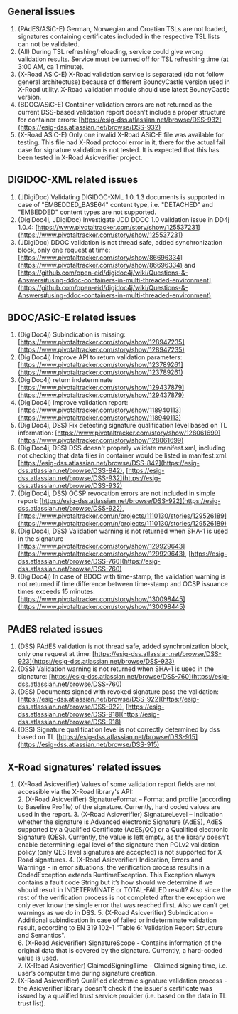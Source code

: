 <!--# SiVa Known Issues-->

## General issues

1.	(PAdES/ASiC-E) German, Norwegian and Croatian TSLs are not loaded, signatures containing certificates included in the respective TSL lists can not be validated.
2.	(All) During TSL refreshing/reloading, service could give wrong validation results. Service must be turned off for TSL refreshing time (at  3:00 AM, ca 1 minute). 
3.	(X-Road ASiC-E) X-Road validation service is separated (do not follow general architectuse) because of different BouncyCastle version used in X-Road utility. X-Road validation module should use latest BouncyCastle version.
4.	(BDOC/ASiC-E) Container validation errors are not returned as the current DSS-based validation report doesn't include a proper structure for container errors: [https://esig-dss.atlassian.net/browse/DSS-932](https://esig-dss.atlassian.net/browse/DSS-932)
5.  (X-Road ASiC-E) Only one invalid X-Road ASiC-E file was available for testing. This file had X-Road protocol error in it, there for the actual fail case for signature validation is not tested. It is expected that this has been tested in X-Road Asicverifier project.

## DIGIDOC-XML related issues

1.	(JDigiDoc) Validating DIGIDOC-XML 1.0..1.3 documents is supported in case of "EMBEDDED_BASE64" content type, i.e. "DETACHED" and "EMBEDDED" content types are not supported. 
2.	(DigiDoc4j, JDigiDoc) Investigate JDD DDOC 1.0 validation issue in DD4j 1.0.4: [https://www.pivotaltracker.com/story/show/125537231](https://www.pivotaltracker.com/story/show/125537231)
3.	(JDigiDoc) DDOC validation is not thread safe, added synchronization block, only one request at time: [https://www.pivotaltracker.com/story/show/86696334](https://www.pivotaltracker.com/story/show/86696334) and [https://github.com/open-eid/digidoc4j/wiki/Questions-&-Answers#using-ddoc-containers-in-multi-threaded-environment](https://github.com/open-eid/digidoc4j/wiki/Questions-&-Answers#using-ddoc-containers-in-multi-threaded-environment)

## BDOC/ASiC-E related issues

1.	(DigiDoc4j) Subindication is missing: [https://www.pivotaltracker.com/story/show/128947235](https://www.pivotaltracker.com/story/show/128947235)
2.	(DigiDoc4j) Improve API to return validation parameters: [https://www.pivotaltracker.com/story/show/123789261](https://www.pivotaltracker.com/story/show/123789261)
3.	(DigiDoc4j) return indeterminate [https://www.pivotaltracker.com/story/show/129437879](https://www.pivotaltracker.com/story/show/129437879) 
4.	(DigiDoc4j) Improve validation report: [https://www.pivotaltracker.com/story/show/118940113](https://www.pivotaltracker.com/story/show/118940113)
5.	(DigiDoc4j, DSS) Fix detecting signature qualification level based on TL information: [https://www.pivotaltracker.com/story/show/128061699](https://www.pivotaltracker.com/story/show/128061699)
6.	(DigiDoc4j, DSS) DSS doesn't properly validate manifest.xml, including not checking that data files in container would be listed in manifest.xml: [https://esig-dss.atlassian.net/browse/DSS-842](https://esig-dss.atlassian.net/browse/DSS-842), [https://esig-dss.atlassian.net/browse/DSS-932](https://esig-dss.atlassian.net/browse/DSS-932)
7.	(DigiDoc4j, DSS) OCSP revocation errors are not included in simple report: [https://esig-dss.atlassian.net/browse/DSS-922](https://esig-dss.atlassian.net/browse/DSS-922), [https://www.pivotaltracker.com/n/projects/1110130/stories/129526189](https://www.pivotaltracker.com/n/projects/1110130/stories/129526189)
8.	(DigiDoc4j, DSS) Validation warning is not returned when SHA-1 is used in the signature [https://www.pivotaltracker.com/story/show/129929643](https://www.pivotaltracker.com/story/show/129929643), [https://esig-dss.atlassian.net/browse/DSS-760](https://esig-dss.atlassian.net/browse/DSS-760)
9.	(DigiDoc4j) In case of BDOC with time-stamp, the validation warning is not returned if time difference between time-stamp and OCSP issuance times exceeds 15 minutes: [https://www.pivotaltracker.com/story/show/130098445](https://www.pivotaltracker.com/story/show/130098445)

## PAdES related issues

1.	(DSS) PAdES validation is not thread safe, added synchronization block, only one request at time: [https://esig-dss.atlassian.net/browse/DSS-923](https://esig-dss.atlassian.net/browse/DSS-923)
2.	(DSS) Validation warning is not returned when SHA-1 is used in the signature: [https://esig-dss.atlassian.net/browse/DSS-760](https://esig-dss.atlassian.net/browse/DSS-760)
3.	(DSS) Documents signed with revoked signature pass the validation: [https://esig-dss.atlassian.net/browse/DSS-922](https://esig-dss.atlassian.net/browse/DSS-922), [https://esig-dss.atlassian.net/browse/DSS-918](https://esig-dss.atlassian.net/browse/DSS-918)
4.  (DSS) Signature qualification level is not correctly determined by dss based on TL [https://esig-dss.atlassian.net/browse/DSS-915](https://esig-dss.atlassian.net/browse/DSS-915)

## X-Road signatures' related issues
1.	(X-Road Asicverifier) Values of some validation report fields are not accessible via the X-Road library's API:  
	2.	(X-Road Asicverifier) SignatureFormat – Format and profile (according to Baseline Profile) of the signature. Currently, hard coded values are used in the report. 
	3.	(X-Road Asicverifier) SignatureLevel – Indication whether the signature is Advanced electronic Signature (AdES), AdES supported by a Qualified Certificate (AdES/QC) or a Qualified electronic Signature (QES). Currently, the value is left empty, as the library doesn't enable determining legal level of the signature then POLv2 validation policy (only QES level signatures are accepted) is not supported for X-Road signatures. 
	4.	(X-Road Asicverifier) Indication, Errors and Warnings - in error situations, the verification process results in a CodedException extends RuntimeException. This Exception always contains a fault code String but it’s how should we determine if we should result in INDETERMINATE or TOTAL-FAILED result? Also since the rest of the verification process is not completed after the exception we only ever know the single error that was reached first. Also we can’t get warnings as we do in DSS.
	5.	(X-Road Asicverifier) SubIndication – Additional subindication in case of failed or indeterminate validation result, according to EN 319 102-1 "Table 6: Validation Report Structure and Semantics".  
	6.	(X-Road Asicverifier) SignatureScope - Contains information of the original data that is covered by the signature. Currently, a hard-coded value is used.  
	7.	(X-Road Asicverifier) ClaimedSigningTime - Claimed signing time, i.e. user’s computer time during signature creation.
2.	(X-Road Asicverifier) Qualified electronic signature validation process - the Asicverifier library doesn't check if the issuer's certificate was issued by a qualified trust service provider (i.e. based on the data in TL trust list).   
